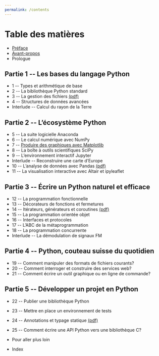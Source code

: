 ```yaml
---
permalink: /contents
---
```


# Table des matières

- [Préface](/python/preface)
- [Avant-propos](/python/)
- Prologue

## Partie 1 -- Les bases du langage Python

- 1 -- Types et arithmétique de base
- 2 -- La bibliothèque Python standard
- 3 -- La gestion des fichiers [(pdf)](/)
- 4 -- Structures de données avancées
- Interlude -- Calcul du rayon de la Terre

## Partie 2 -- L’écosystème Python

- 5 -- La suite logicielle Anaconda
- 6 -- Le calcul numérique avec NumPy
- 7 -- [Produire des graphiques avec Matplotlib](matplotlib/)
- 8 -- La boîte à outils scientifiques SciPy
- 9 -- L’environnement interactif Jupyter
- Interlude -- Reconstruire une carte d’Europe
- 10 -- L’analyse de données avec Pandas [(pdf)](/)
- 11 -- La visualisation interactive avec Altair et ipyleaflet

## Partie 3 -- Écrire un Python naturel et efficace

- 12 -- La programmation fonctionnelle
- 13 -- Décorateurs de fonctions et fermetures
- 14 -- Itérateurs, générateurs et coroutines [(pdf)](/)
- 15 -- La programmation orientée objet
- 16 -- Interfaces et protocoles
- 17 -- L’ABC de la métaprogrammation
- 18 -- La programmation concurrente
- Interlude -- La démodulation de signaux FM

## Partie 4 -- Python, couteau suisse du quotidien

- 19 -- Comment manipuler des formats de fichiers courants?
- 20 -- Comment interroger et construire des services web?
- 21 -- Comment écrire un outil graphique ou en ligne de commande?

## Partie 5 -- Développer un projet en Python

- 22 -- Publier une bibliothèque Python
- 23 -- Mettre en place un environnement de tests
- 24 -- Annotations et typage statique [(pdf)](/)
- 25 -- Comment écrire une API Python vers une bibliothèque C?

- Pour aller plus loin
- Index
